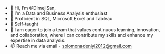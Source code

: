 - 👋 Hi, I’m @DimejiSan, 
- 👀 I’m a Data and Business Analysis enthusiast
- 🌱 Proficient in SQL, Microsoft Excel and Tableau
- 🌱 Self-taught 
- 💞️ I am eager to join a team that values continuous learning, innovation, and collaboration, where I can contribute my skills and enhance my expertise in data analysis.
- 📫 Reach me via email - solomonadeniyi2012@gmail.com

<!---
DimejiSan/DimejiSan is a ✨ special ✨ repository because its `README.md` (this file) appears on your GitHub profile.
You can click the Preview link to take a look at your changes.
--->
